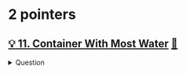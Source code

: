 # 2 pointers

## [:bulb: 11. Container With Most Water](https://leetcode.com/problems/container-with-most-water/) [:dart:](container_with_most_water.h)
<details><summary markdown="span">Question</summary>

```markdown
You are given an integer array height of length n.
Find two lines that together with the x-axis form a container,
such that the container contains the most water.

Return the maximum amount of water a container can store.
Notice that you may not slant the container.

Input: height = [1,8,6,2,5,4,8,3,7]
Output: 49

[1,8,6,2,5,4,8,3,7]
   ^_____________^  yields 7 * 7 = 49, which is the maxArea
```
</details>